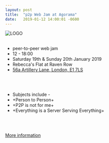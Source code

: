 ```yaml
---
layout: post
title:  "p2p Web Jam at Agorama"
date:   2019-01-12 14:00:01 -0600
---
```

![LOGO](/assets/images/blog/hex_small.gif)
<br> <br>

* peer-to-peer web jam
* 12 - 18:00
* Saturday 19th & Sunday 20th January 2019
* Rebecca's Flat at Raven Row
* [56a Artillery Lane, London, E1 7LS](dat://home.agorama.org.uk/contact/)

<br> <br>
* Subjects include -
* +Person to Person+
* +P2P is not for me+
* +Everything is a Server Serving Everything+

<br> <br>

<a href="https://webjam-1.agorama.org.uk/">More information</a>
